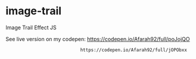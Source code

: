 # image-trail
Image Trail Effect JS 


See live version on my codepen: https://codepen.io/Afarah92/full/poJojQO

                                https://codepen.io/Afarah92/full/jOPObxx

